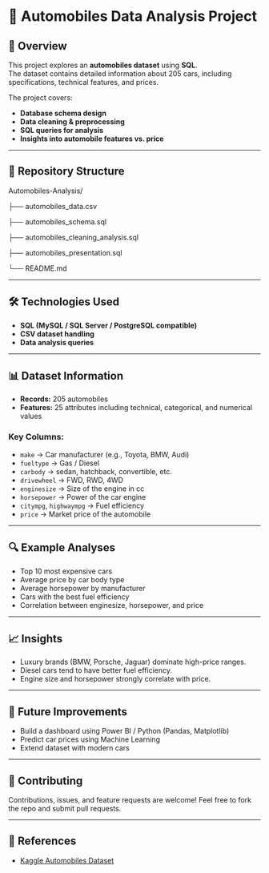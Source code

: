 # 🚗 Automobiles Data Analysis Project

## 📌 Overview
This project explores an **automobiles dataset** using **SQL**.  
The dataset contains detailed information about 205 cars, including specifications, technical features, and prices.  

The project covers:
- **Database schema design**  
- **Data cleaning & preprocessing**  
- **SQL queries for analysis**  
- **Insights into automobile features vs. price**  

---

## 📂 Repository Structure
Automobiles-Analysis/

├── automobiles_data.csv

├── automobiles_schema.sql

├── automobiles_cleaning_analysis.sql

├── automobiles_presentation.sql

└── README.md

---

## 🛠️ Technologies Used
- **SQL (MySQL / SQL Server / PostgreSQL compatible)**  
- **CSV dataset handling**  
- **Data analysis queries**  

---

## 📊 Dataset Information
- **Records:** 205 automobiles  
- **Features:** 25 attributes including technical, categorical, and numerical values  

### Key Columns:
- `make` → Car manufacturer (e.g., Toyota, BMW, Audi)  
- `fueltype` → Gas / Diesel  
- `carbody` → sedan, hatchback, convertible, etc.  
- `drivewheel` → FWD, RWD, 4WD  
- `enginesize` → Size of the engine in cc  
- `horsepower` → Power of the car engine  
- `citympg`, `highwaympg` → Fuel efficiency  
- `price` → Market price of the automobile  

---

## 🔍 Example Analyses
- Top 10 most expensive cars
- Average price by car body type
- Average horsepower by manufacturer
- Cars with the best fuel efficiency
- Correlation between enginesize, horsepower, and price

---

## 📈 Insights
- Luxury brands (BMW, Porsche, Jaguar) dominate high-price ranges.
- Diesel cars tend to have better fuel efficiency.
- Engine size and horsepower strongly correlate with price.

---

## 🚀 Future Improvements
- Build a dashboard using Power BI  / Python (Pandas, Matplotlib)
- Predict car prices using Machine Learning
- Extend dataset with modern cars

---

## 🤝 Contributing
Contributions, issues, and feature requests are welcome!
Feel free to fork the repo and submit pull requests.

---

## 📎 References
- [Kaggle Automobiles Dataset]([https://www.kaggle.com/datasets/mrushan3/automobile-dataset])
